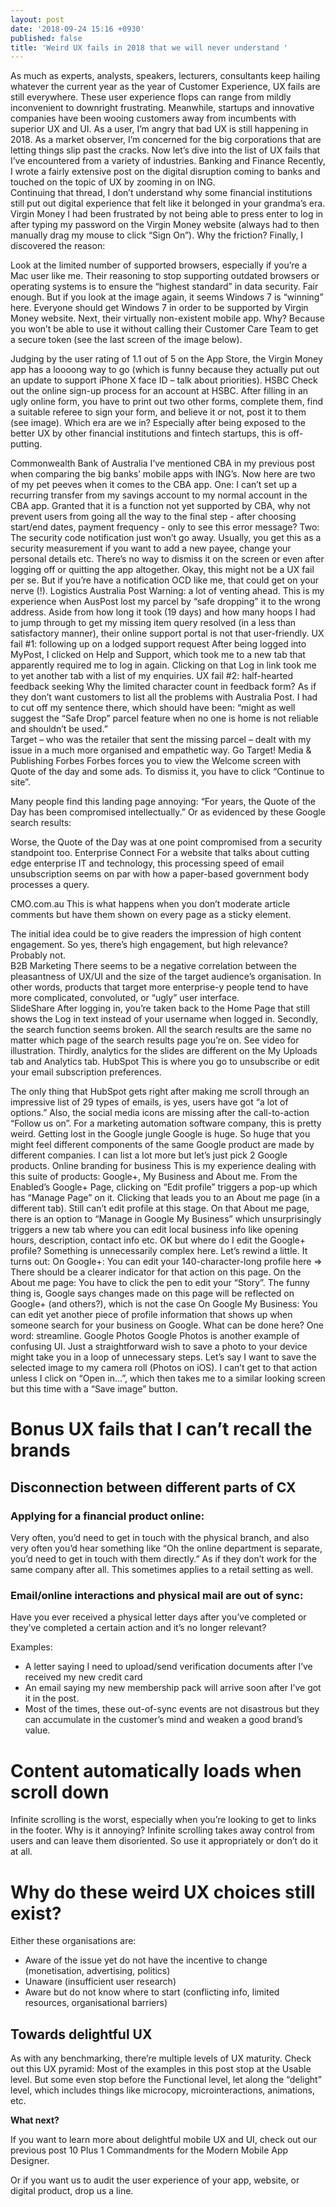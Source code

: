 ```yaml
---
layout: post
date: '2018-09-24 15:16 +0930'
published: false
title: 'Weird UX fails in 2018 that we will never understand '
---
```

As much as experts, analysts, speakers, lecturers, consultants keep hailing whatever the current year as the year of Customer Experience, UX fails are still everywhere. 
These user experience flops can range from mildly inconvenient to downright frustrating. Meanwhile, startups and innovative companies have been wooing customers away from incumbents with superior UX and UI. 
As a user, I’m angry that bad UX is still happening in 2018. As a market observer, I’m concerned for the big corporations that are letting things slip past the cracks. 
Now let’s dive into the list of UX fails that I’ve encountered from a variety of industries. 
Banking and Finance
Recently, I wrote a fairly extensive post on the digital disruption coming to banks and touched on the topic of UX by zooming in on ING.  
Continuing that thread, I don’t understand why some financial institutions still put out digital experience that felt like it belonged in your grandma’s era. 
Virgin Money
I had been frustrated by not being able to press enter to log in after typing my password on the Virgin Money website (always had to then manually drag my mouse to click “Sign On”). Why the friction? 
Finally, I discovered the reason:
  
Look at the limited number of supported browsers, especially if you’re a Mac user like me. Their reasoning to stop supporting outdated browsers or operating systems is to ensure the “highest standard” in data security. Fair enough. 
But if you look at the image again, it seems Windows 7 is “winning” here. Everyone should get Windows 7 in order to be supported by Virgin Money website. 
Next, their virtually non-existent mobile app. Why? Because you won’t be able to use it without calling their Customer Care Team to get a secure token (see the last screen of the image below).  

Judging by the user rating of 1.1 out of 5 on the App Store, the Virgin Money app has a loooong way to go (which is funny because they actually put out an update to support iPhone X face ID – talk about priorities). 
HSBC
Check out the online sign-up process for an account at HSBC.
After filling in an ugly online form, you have to print out two other forms, complete them, find a suitable referee to sign your form, and believe it or not, post it to them (see image). 
Which era are we in? Especially after being exposed to the better UX by other financial institutions and fintech startups, this is off-putting. 



Commonwealth Bank of Australia
I’ve mentioned CBA in my previous post when comparing the big banks’ mobile apps with ING’s. Now here are two of my pet peeves when it comes to the CBA app. 
One: I can’t set up a recurring transfer from my savings account to my normal account in the CBA app. 
Granted that it is a function not yet supported by CBA, why not prevent users from going all the way to the final step - after choosing start/end dates, payment frequency - only to see this error message?
Two: The security code notification just won’t go away. Usually, you get this as a security measurement if you want to add a new payee, change your personal details etc. 
There’s no way to dismiss it on the screen or even after logging off or quitting the app altogether. Okay, this might not be a UX fail per se. But if you’re have a notification OCD like me, that could get on your nerve (!). 
Logistics 
Australia Post
Warning: a lot of venting ahead. This is my experience when AusPost lost my parcel by “safe dropping” it to the wrong address. 
Aside from how long it took (19 days) and how many hoops I had to jump through to get my missing item query resolved (in a less than satisfactory manner), their online support portal is not that user-friendly. 
UX fail #1: following up on a lodged support request
After being logged into MyPost, I clicked on Help and Support, which took me to a new tab that apparently required me to log in again. Clicking on that Log in link took me to yet another tab with a list of my enquiries. 
UX fail #2: half-hearted feedback seeking 
Why the limited character count in feedback form? As if they don’t want customers to list all the problems with Australia Post. I had to cut off my sentence there, which should have been: “might as well suggest the “Safe Drop” parcel feature when no one is home is not reliable and shouldn’t be used.”  
Target – who was the retailer that sent the missing parcel – dealt with my issue in a much more organised and empathetic way. Go Target! 
Media & Publishing
Forbes
Forbes forces you to view the Welcome screen with Quote of the day and some ads. To dismiss it, you have to click “Continue to site”.


Many people find this landing page annoying: “For years, the Quote of the Day has been compromised intellectually.” Or as evidenced by these Google search results:

Worse, the Quote of the Day was at one point compromised from a security standpoint too. 
Enterprise Connect
For a website that talks about cutting edge enterprise IT and technology, this processing speed of email unsubscription seems on par with how a paper-based government body processes a query. 
 
CMO.com.au
This is what happens when you don’t moderate article comments but have them shown on every page as a sticky element. 

The initial idea could be to give readers the impression of high content engagement. So yes, there’s high engagement, but high relevance? Probably not.  
B2B Marketing
There seems to be a negative correlation between the pleasantness of UX/UI and the size of the target audience’s organisation. 
In other words, products that target more enterprise-y people tend to have more complicated, convoluted, or “ugly” user interface.  
SlideShare
After logging in, you’re taken back to the Home Page that still shows the Log in text instead of your username when logged in. 
Secondly, the search function seems broken. All the search results are the same no matter which page of the search results page you’re on. See video for illustration. 
Thirdly, analytics for the slides are different on the My Uploads tab and Analytics tab. 
HubSpot
This is where you go to unsubscribe or edit your email subscription preferences. 

The only thing that HubSpot gets right after making me scroll through an impressive list of 29 types of emails, is yes, users have got “a lot of options.” 
Also, the social media icons are missing after the call-to-action “Follow us on”. For a marketing automation software company, this is pretty weird. 
Getting lost in the Google jungle
Google is huge. So huge that you might feel different components of the same Google product are made by different companies. 
I can list a lot more but let’s just pick 2 Google products. 
Online branding for business
This is my experience dealing with this suite of products: Google+, My Business and About me. 
From the Enabled’s Google+ Page, clicking on “Edit profile” triggers a pop-up which has “Manage Page” on it. Clicking that leads you to an About me page (in a different tab). Still can’t edit profile at this stage. 
On that About me page, there is an option to “Manage in Google My Business” which unsurprisingly triggers a new tab where you can edit local business info like opening hours, description, contact info etc. OK but where do I edit the Google+ profile?
Something is unnecessarily complex here. Let’s rewind a little. 
It turns out:
On Google+: You can edit your 140-character-long profile here => There should be a clearer indicator for that action on this page. 
On the About me page: You have to click the pen to edit your “Story”. The funny thing is, Google says changes made on this page will be reflected on Google+ (and others?), which is not the case 
On Google My Business: You can edit yet another piece of profile information that shows up when someone search for your business on Google. 
What can be done here? One word: streamline. 
Google Photos
Google Photos is another example of confusing UI. Just a straightforward wish to save a photo to your device might take you in a loop of unnecessary steps. 
Let’s say I want to save the selected image to my camera roll (Photos on iOS). I can’t get to that action unless I click on “Open in…”, which then takes me to a similar looking screen but this time with a “Save image” button. 

# Bonus UX fails that I can’t recall the brands 

## Disconnection between different parts of CX

### Applying for a financial product online: 

Very often, you’d need to get in touch with the physical branch, and also very often you’d hear something like “Oh the online department is separate, you’d need to get in touch with them directly.” As if they don’t work for the same company after all. This sometimes applies to a retail setting as well. 

### Email/online interactions and physical mail are out of sync:

Have you ever received a physical letter days after you’ve completed or they’ve completed a certain action and it’s no longer relevant? 

Examples:

- A letter saying I need to upload/send verification documents after I’ve received my new credit card
- An email saying my new membership pack will arrive soon after I’ve got it in the post. 
- Most of the times, these out-of-sync events are not disastrous but they can accumulate in the customer’s mind and weaken a good brand’s value. 

# Content automatically loads when scroll down 

Infinite scrolling is the worst, especially when you’re looking to get to links in the footer. Why is it annoying? Infinite scrolling takes away control from users and can leave them disoriented. So use it appropriately or don’t do it at all. 

# Why do these weird UX choices still exist? 

Either these organisations are:

- Aware of the issue yet do not have the incentive to change (monetisation, advertising, politics) 
- Unaware (insufficient user research)
- Aware but do not know where to start (conflicting info, limited resources, organisational barriers)

## Towards delightful UX

As with any benchmarking, there’re multiple levels of UX maturity. Check out this UX pyramid:
Most of the examples in this post stop at the Usable level. But some even stop before the Functional level, let along the “delight” level, which includes things like microcopy, microinteractions, animations, etc. 

**What next?** 

If you want to learn more about delightful mobile UX and UI, check out our previous post 10 Plus 1 Commandments for the Modern Mobile App Designer.

Or if you want us to audit the user experience of your app, website, or digital product, drop us a line. 

 <div class="typeform-widget" data-url="https://enabled1.typeform.com/to/nq4Hkh" style="width: 100%; height: 500px;"></div> <script> (function() { var qs,js,q,s,d=document, gi=d.getElementById, ce=d.createElement, gt=d.getElementsByTagName, id="typef_orm", b="https://embed.typeform.com/"; if(!gi.call(d,id)) { js=ce.call(d,"script"); js.id=id; js.src=b+"embed.js"; q=gt.call(d,"script")[0]; q.parentNode.insertBefore(js,q) } })() </script> <div style="font-family: Sans-Serif;font-size: 12px;color: #999;opacity: 0.5; padding-top: 5px;"> powered by <a href="https://admin.typeform.com/signup?utm_campaign=nq4Hkh&utm_source=typeform.com-8175465-Basic&utm_medium=typeform&utm_content=typeform-embedded-poweredbytypeform&utm_term=EN" style="color: #999" target="_blank">Typeform</a> </div>
